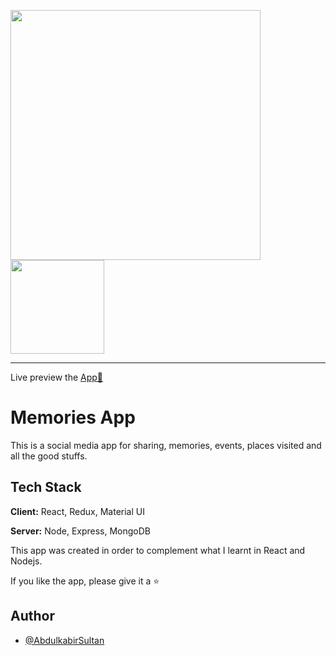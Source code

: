 <img src="https://memoriesapp-project.netlify.app/static/media/memories-Text.18ebdb6d.png" width="400" height="auto" /><img src="https://memoriesapp-project.netlify.app/static/media/memories-Logo.4b9dc077.png" width="150" height="auto" />

<hr/>

<span>Live preview the [App🚀](https://memoriesapp-project.netlify.app)</span>

# Memories App

This is a social media app for sharing, memories, events, places visited and all the good stuffs.

## Tech Stack

**Client:** React, Redux, Material UI

**Server:** Node, Express, MongoDB


 This app was created in order to complement what I learnt in React and Nodejs.
<p>If you like the app, please give it a ⭐</p>


## Author

- [@AbdulkabirSultan](https://www.github.com/abdulkabirsultan)

